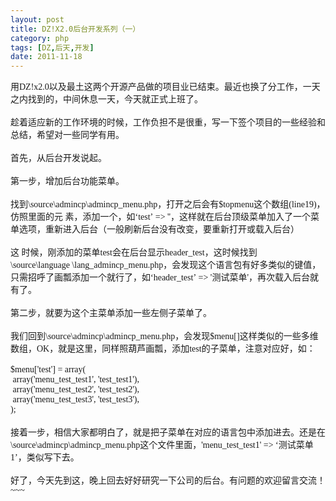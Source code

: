 ```yaml
---
layout: post
title: DZ!X2.0后台开发系列（一）
category: php
tags: [DZ,后天,开发]
date: 2011-11-18
---
```

<div style="layout-grid:15.6000pt;" class="Section0">
<p style="margin-bottom:0pt; margin-top:0pt; text-autospace:ideograph-other; " class="p0"><span style="mso-spacerun:'yes'; font-size:10.5000pt; font-family:'Times New Roman'; ">用<font face="Times New Roman">DZ!x2.0</font><font face="宋体">以及最土这两个开源产品做的项目业已结束。最近也换了分工作，一天之内找到的，中间休息一天，今天就正式上班了。</font></span><span style="mso-spacerun:'yes'; font-size:10.5000pt; font-family:'Times New Roman'; "><br />
</span></p>
<p style="margin-bottom: 0pt; margin-top: 0pt;" class="p0">&nbsp;</p>
<p style="margin-bottom:0pt; margin-top:0pt; text-autospace:ideograph-other; " class="p0"><span style="mso-spacerun:'yes'; font-size:10.5000pt; font-family:'Times New Roman'; ">趁着适应新的工作环境的时候，工作负担不是很重，写一下签个项目的一些经验和总结，希望对一些同学有用。</span><span style="mso-spacerun:'yes'; font-size:10.5000pt; font-family:'Times New Roman'; "><br />
</span></p>
<p style="margin-bottom: 0pt; margin-top: 0pt;" class="p0">&nbsp;</p>
<p style="margin-bottom:0pt; margin-top:0pt; text-autospace:ideograph-other; " class="p0"><span style="mso-spacerun:'yes'; font-size:10.5000pt; font-family:'Times New Roman'; ">首先，从后台开发说起。</span><span style="mso-spacerun:'yes'; font-size:10.5000pt; font-family:'Times New Roman'; "><br />
</span></p>
<p style="margin-bottom: 0pt; margin-top: 0pt;" class="p0">&nbsp;</p>
<p style="margin-bottom:0pt; margin-top:0pt; text-autospace:ideograph-other; " class="p0"><span style="mso-spacerun:'yes'; font-size:10.5000pt; font-family:'Times New Roman'; ">第一步，增加后台功能菜单。</span><span style="mso-spacerun:'yes'; font-size:10.5000pt; font-family:'Times New Roman'; "><br />
</span></p>
<p style="margin-bottom: 0pt; margin-top: 0pt;" class="p0">&nbsp;</p>
<p style="margin-bottom:0pt; margin-top:0pt; text-autospace:ideograph-other; " class="p0"><span style="mso-spacerun:'yes'; font-size:10.5000pt; font-family:'Times New Roman'; ">找到<font face="Times New Roman">\source\admincp\admincp_menu.php</font><font face="宋体">，打开之后会有</font><font face="Times New Roman">$topmenu</font><font face="宋体">这个数组</font><font face="Times New Roman">(line19)</font><font face="宋体">，仿照里面的元&nbsp;素，添加一个，如</font><font face="Times New Roman">&lsquo;test&rsquo;&nbsp;=&gt;&nbsp;''</font><font face="宋体">，这样就在后台顶级菜单加入了一个菜单选项，重新进入后台（一般刷新后台没有改变，要重新打开或载入后台）</font></span><span style="mso-spacerun:'yes'; font-size:10.5000pt; font-family:'Times New Roman'; "><br />
</span></p>
<p style="margin-bottom: 0pt; margin-top: 0pt;" class="p0">&nbsp;</p>
<p style="margin-bottom:0pt; margin-top:0pt; text-autospace:ideograph-other; " class="p0"><span style="mso-spacerun:'yes'; font-size:10.5000pt; font-family:'Times New Roman'; ">这&nbsp;时候，刚添加的菜单<font face="Times New Roman">test</font><font face="宋体">会在后台显示</font><font face="Times New Roman">header_test</font><font face="宋体">，这时候找到</font><font face="Times New Roman">\source\language&nbsp;\lang_admincp_menu.php</font><font face="宋体">，会发现这个语言包有好多类似的键值，只需招呼了画瓢添加一个就行了，如</font><font face="Times New Roman">&lsquo;header_test&rsquo;&nbsp;=&gt;&nbsp;'</font><font face="宋体">测试菜单</font><font face="Times New Roman">'</font><font face="宋体">，再次载入后台就有了。</font></span><span style="mso-spacerun:'yes'; font-size:10.5000pt; font-family:'Times New Roman'; "><br />
</span></p>
<p style="margin-bottom: 0pt; margin-top: 0pt;" class="p0">&nbsp;</p>
<p style="margin-bottom:0pt; margin-top:0pt; text-autospace:ideograph-other; " class="p0"><span style="mso-spacerun:'yes'; font-size:10.5000pt; font-family:'Times New Roman'; ">第二步，就要为这个主菜单添加一些左侧子菜单了。</span><span style="mso-spacerun:'yes'; font-size:10.5000pt; font-family:'Times New Roman'; "><br />
</span></p>
<p style="margin-bottom: 0pt; margin-top: 0pt;" class="p0">&nbsp;</p>
<p style="margin-bottom:0pt; margin-top:0pt; text-autospace:ideograph-other; " class="p0"><span style="mso-spacerun:'yes'; font-size:10.5000pt; font-family:'Times New Roman'; ">我们回到<font face="Times New Roman">\source\admincp\admincp_menu.php</font><font face="宋体">，会发现</font><font face="Times New Roman">$menu[]</font><font face="宋体">这样类似的一些多维数组，</font><font face="Times New Roman">OK</font><font face="宋体">，就是这里，同样照葫芦画瓢，添加</font><font face="Times New Roman">test</font><font face="宋体">的子菜单，注意对应好，如：</font></span><span style="mso-spacerun:'yes'; font-size:10.5000pt; font-family:'Times New Roman'; "><br />
</span></p>
<p style="margin-bottom: 0pt; margin-top: 0pt;" class="p0">&nbsp;</p>
<p style="margin-bottom:0pt; margin-top:0pt; text-autospace:ideograph-other; " class="p0"><span style="mso-spacerun:'yes'; font-size:10.5000pt; font-family:'Times New Roman'; ">$menu['test']&nbsp;=&nbsp;array(</span><span style="mso-spacerun:'yes'; font-size:10.5000pt; font-family:'Times New Roman'; "><br />
</span><span style="mso-spacerun:'yes'; font-size:10.5000pt; font-family:'Times New Roman'; ">&nbsp;array('menu_test_test1',&nbsp;'test_test1'),</span><span style="mso-spacerun:'yes'; font-size:10.5000pt; font-family:'Times New Roman'; "><br />
</span><span style="mso-spacerun:'yes'; font-size:10.5000pt; font-family:'Times New Roman'; ">&nbsp;array('menu_test_test2',&nbsp;'test_test2'),</span><span style="mso-spacerun:'yes'; font-size:10.5000pt; font-family:'Times New Roman'; "><br />
</span><span style="mso-spacerun:'yes'; font-size:10.5000pt; font-family:'Times New Roman'; ">&nbsp;array('menu_test_test3',&nbsp;'test_test3'),</span><span style="mso-spacerun:'yes'; font-size:10.5000pt; font-family:'Times New Roman'; "><br />
</span><span style="mso-spacerun:'yes'; font-size:10.5000pt; font-family:'Times New Roman'; ">);</span><span style="mso-spacerun:'yes'; font-size:10.5000pt; font-family:'Times New Roman'; "><br />
</span></p>
<p style="margin-bottom: 0pt; margin-top: 0pt;" class="p0">&nbsp;</p>
<p style="margin-bottom:0pt; margin-top:0pt; text-autospace:ideograph-other; " class="p0"><span style="mso-spacerun:'yes'; font-size:10.5000pt; font-family:'Times New Roman'; ">接着一步，相信大家都明白了，就是把子菜单在对应的语言包中添加进去。还是在<font face="Times New Roman">\source\admincp\admincp_menu.php</font><font face="宋体">这个文件里面，</font><font face="Times New Roman">'menu_test_test1'&nbsp;=&gt;&nbsp;&lsquo;</font><font face="宋体">测试菜单</font><font face="Times New Roman">1&rsquo;</font><font face="宋体">，类似写下去。</font></span><span style="mso-spacerun:'yes'; font-size:10.5000pt; font-family:'Times New Roman'; "><br />
</span></p>
<p style="margin-bottom: 0pt; margin-top: 0pt;" class="p0">&nbsp;</p>
<p style="margin-bottom:0pt; margin-top:0pt; text-autospace:ideograph-other; " class="p0"><span style="mso-spacerun:'yes'; font-size:10.5000pt; font-family:'Times New Roman'; ">好了，今天先到这，晚上回去好好研究一下公司的后台。有问题的欢迎留言交流！<font face="Times New Roman">~~~</font></span><span style="mso-spacerun:'yes'; font-size:10.5000pt; font-family:'Times New Roman'; "><br />
</span></p>
<p style="margin-bottom:0pt; margin-top:0pt; " class="p0"><span style="mso-spacerun:'yes'; font-size:10.5000pt; font-family:'Times New Roman'; "><br />
</span></p>
</div>
<p>&nbsp;</p>
